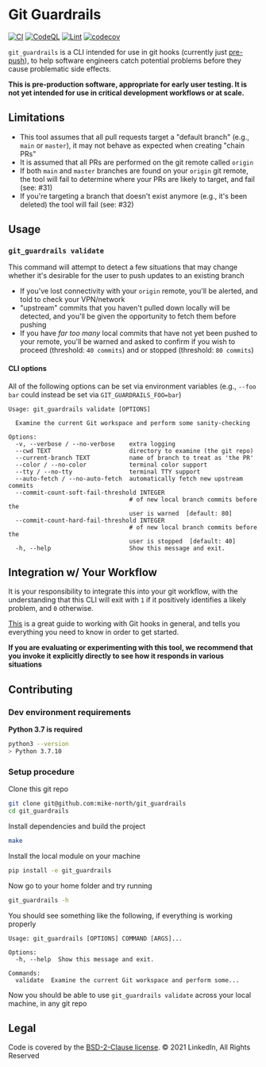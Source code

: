 # Git Guardrails

[![CI](https://github.com/mike-north/git_guardrails/actions/workflows/python-package.yml/badge.svg)](https://github.com/mike-north/git_guardrails/actions/workflows/python-package.yml)
[![CodeQL](https://github.com/mike-north/git_guardrails/actions/workflows/codeql.yml/badge.svg)](https://github.com/mike-north/git_guardrails/actions/workflows/codeql.yml)
[![Lint](https://github.com/mike-north/git_guardrails/actions/workflows/flake8.yml/badge.svg)](https://github.com/mike-north/git_guardrails/actions/workflows/flake8.yml)
[![codecov](https://codecov.io/gh/mike-north/git_guardrails/branch/main/graph/badge.svg?token=OURKHEX488)](https://codecov.io/gh/mike-north/git_guardrails)

`git_guardrails` is a CLI intended for use in git hooks (currently just [pre-push](https://www.git-scm.com/docs/githooks#_pre_push)), to help
software engineers catch potential problems before they cause problematic side effects.



**This is pre-production software, appropriate for early user testing. It is not yet intended for use in critical development workflows or at scale.**

## Limitations

- This tool assumes that all pull requests target a "default branch" (e.g., `main` or `master`), it may not behave as expected when creating "chain PRs"
- It is assumed that all PRs are performed on the git remote called `origin`
- If both `main` and `master` branches are found on your `origin` git remote, the tool will fail to determine where your PRs are likely to target, and fail (see: #31)
- If you're targeting a branch that doesn't exist anymore (e.g., it's been deleted) the tool will fail (see: #32)

## Usage

### `git_guardrails validate`
This command will attempt to detect a few situations that may change whether it's desirable for the user to push updates to an existing branch

* If you've lost connectivity with your `origin` remote, you'll be alerted, and told to check your VPN/network
* "upstream" commits that you haven't pulled down locally will be detected, and you'll be given the opportunity to fetch them before pushing
* If you have _far too many_ local commits that have not yet been pushed to your remote, you'll be warned and asked to confirm if you wish to proceed (threshold: `40 commits`) and or stopped (threshold: `80 commits`)


#### CLI options
All of the following options can be set via environment variables (e.g., `--foo bar` could instead be set via `GIT_GUARDRAILS_FOO=bar`)


```
Usage: git_guardrails validate [OPTIONS]

  Examine the current Git workspace and perform some sanity-checking

Options:
  -v, --verbose / --no-verbose    extra logging
  --cwd TEXT                      directory to examine (the git repo)
  --current-branch TEXT           name of branch to treat as 'the PR'
  --color / --no-color            terminal color support
  --tty / --no-tty                terminal TTY support
  --auto-fetch / --no-auto-fetch  automatically fetch new upstream commits
  --commit-count-soft-fail-threshold INTEGER
                                  # of new local branch commits before the
                                  user is warned  [default: 80]
  --commit-count-hard-fail-threshold INTEGER
                                  # of new local branch commits before the
                                  user is stopped  [default: 40]
  -h, --help                      Show this message and exit.
```

## Integration w/ Your Workflow
It is your responsibility to integrate this into your git workflow, with the understanding that
this CLI will exit with `1` if it positively identifies a likely problem, and `0` otherwise.

[This](https://githooks.com/) is a great guide to working with Git hooks in general, and tells you everything you need to know in order to get started.

**If you are evaluating or experimenting with this tool, we recommend that you invoke it explicitly directly to see how it responds in various situations**

## Contributing

### Dev environment requirements

**Python 3.7 is required**
```sh
python3 --version
> Python 3.7.10
```

### Setup procedure

Clone this git repo
```sh
git clone git@github.com:mike-north/git_guardrails
cd git_guardrails
```
Install dependencies and build the project
```sh
make
```
Install the local module on your machine
```sh
pip install -e git_guardrails
```

Now go to your home folder and try running
```sh
git_guardrails -h
```

You should see something like the following, if everything is working properly
```
Usage: git_guardrails [OPTIONS] COMMAND [ARGS]...

Options:
  -h, --help  Show this message and exit.

Commands:
  validate  Examine the current Git workspace and perform some...
```

Now you should be able to use `git_guardrails validate` across your local machine, in any git repo


## Legal
Code is covered by the [BSD-2-Clause license](./LICENSE). &copy; 2021 LinkedIn, All Rights Reserved
